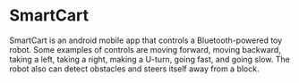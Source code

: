 # SmartCart
SmartCart is an android mobile app that controls a Bluetooth-powered toy robot. Some examples of controls are moving forward, moving backward, taking a left, taking a right, making a U-turn, going fast, and going slow. The robot also can detect obstacles and steers itself away from a block.
